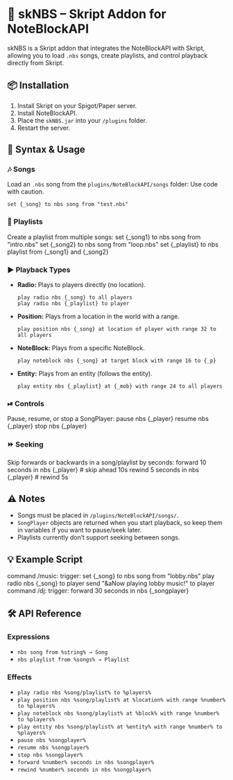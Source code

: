 # 🎵 skNBS – Skript Addon for NoteBlockAPI

skNBS is a Skript addon that integrates the NoteBlockAPI with Skript, allowing you to load `.nbs` songs, create playlists, and control playback directly from Skript.

## 📦 Installation
1.  Install Skript on your Spigot/Paper server.
2.  Install NoteBlockAPI.
3.  Place the `skNBS.jar` into your `/plugins` folder.
4.  Restart the server.

## 📖 Syntax & Usage

### 🎶 Songs
Load an `.nbs` song from the `plugins/NoteBlockAPI/songs` folder:
Use code with caution.
```
set {_song} to nbs song from "test.nbs"
```
### 📑 Playlists
Create a playlist from multiple songs:
set {_song1} to nbs song from "intro.nbs"
set {_song2} to nbs song from "loop.nbs"
set {_playlist} to nbs playlist from {_song1} and {_song2}

### ▶️ Playback Types
*   **Radio:** Plays to players directly (no location).
    ```
    play radio nbs {_song} to all players
    play radio nbs {_playlist} to player
    ```
*   **Position:** Plays from a location in the world with a range.
    ```
    play position nbs {_song} at location of player with range 32 to all players
    ```
*   **NoteBlock:** Plays from a specific NoteBlock.
    ```
    play noteblock nbs {_song} at target block with range 16 to {_p}
    ```
*   **Entity:** Plays from an entity (follows the entity).
    ```
    play entity nbs {_playlist} at {_mob} with range 24 to all players
    ```

### ⏯ Controls
Pause, resume, or stop a SongPlayer:
pause nbs {_player}
resume nbs {_player}
stop nbs {_player}

### ⏩ Seeking
Skip forwards or backwards in a song/playlist by seconds:
forward 10 seconds in nbs {_player} # skip ahead 10s
rewind 5 seconds in nbs {_player} # rewind 5s

## ⚠️ Notes
*   Songs must be placed in `/plugins/NoteBlockAPI/songs/`.
*   `SongPlayer` objects are returned when you start playback, so keep them in variables if you want to pause/seek later.
*   Playlists currently don’t support seeking between songs.

## 💡 Example Script
command /music:
trigger:
set {_song} to nbs song from "lobby.nbs"
play radio nbs {_song} to player
send "&aNow playing lobby music!" to player
command /dj:
trigger:
forward 30 seconds in nbs {_songplayer}

## 🛠 API Reference

### Expressions
*   `nbs song from %string% → Song`
*   `nbs playlist from %songs% → Playlist`

### Effects
*   `play radio nbs %song/playlist% to %players%`
*   `play position nbs %song/playlist% at %location% with range %number% to %players%`
*   `play noteblock nbs %song/playlist% at %block% with range %number% to %players%`
*   `play entity nbs %song/playlist% at %entity% with range %number% to %players%`
*   `pause nbs %songplayer%`
*   `resume nbs %songplayer%`
*   `stop nbs %songplayer%`
*   `forward %number% seconds in nbs %songplayer%`
*   `rewind %number% seconds in nbs %songplayer%`
